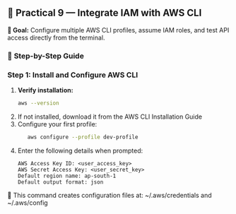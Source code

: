 ## 🧠 **Practical 9 — Integrate IAM with AWS CLI**

**🎯 Goal:** Configure multiple AWS CLI profiles, assume IAM roles, and test API access directly from the terminal.

### 🔹 **Step-by-Step Guide**

### **Step 1: Install and Configure AWS CLI**

1. **Verify installation:**
   ```bash
   aws --version
   ```
2. If not installed, download it from the AWS CLI Installation Guide
3. Configure your first profile:
   ```bash
      aws configure --profile dev-profile
   ```
4. Enter the following details when prompted:
   ```pgsql
   AWS Access Key ID: <user_access_key>
   AWS Secret Access Key: <user_secret_key>
   Default region name: ap-south-1
   Default output format: json
   ```
 📁 This command creates configuration files at:
  ~/.aws/credentials and ~/.aws/config

